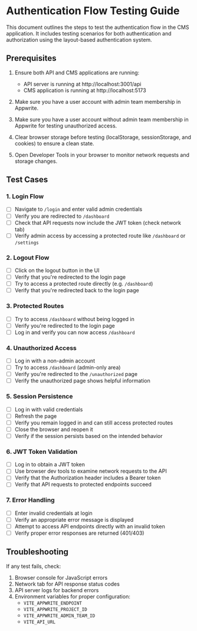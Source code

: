 # Authentication Flow Testing Guide

This document outlines the steps to test the authentication flow in the CMS application. It includes testing scenarios for both authentication and authorization using the layout-based authentication system.

## Prerequisites

1. Ensure both API and CMS applications are running:

   - API server is running at http://localhost:3001/api
   - CMS application is running at http://localhost:5173

2. Make sure you have a user account with admin team membership in Appwrite.
3. Make sure you have a user account without admin team membership in Appwrite for testing unauthorized access.
4. Clear browser storage before testing (localStorage, sessionStorage, and cookies) to ensure a clean state.
5. Open Developer Tools in your browser to monitor network requests and storage changes.

## Test Cases

### 1. Login Flow

- [ ] Navigate to `/login` and enter valid admin credentials
- [ ] Verify you are redirected to `/dashboard`
- [ ] Check that API requests now include the JWT token (check network tab)
- [ ] Verify admin access by accessing a protected route like `/dashboard` or `/settings`

### 2. Logout Flow

- [ ] Click on the logout button in the UI
- [ ] Verify that you're redirected to the login page
- [ ] Try to access a protected route directly (e.g. `/dashboard`)
- [ ] Verify that you're redirected back to the login page

### 3. Protected Routes

- [ ] Try to access `/dashboard` without being logged in
- [ ] Verify you're redirected to the login page
- [ ] Log in and verify you can now access `/dashboard`

### 4. Unauthorized Access

- [ ] Log in with a non-admin account
- [ ] Try to access `/dashboard` (admin-only area)
- [ ] Verify you're redirected to the `/unauthorized` page
- [ ] Verify the unauthorized page shows helpful information

### 5. Session Persistence

- [ ] Log in with valid credentials
- [ ] Refresh the page
- [ ] Verify you remain logged in and can still access protected routes
- [ ] Close the browser and reopen it
- [ ] Verify if the session persists based on the intended behavior

### 6. JWT Token Validation

- [ ] Log in to obtain a JWT token
- [ ] Use browser dev tools to examine network requests to the API
- [ ] Verify that the Authorization header includes a Bearer token
- [ ] Verify that API requests to protected endpoints succeed

### 7. Error Handling

- [ ] Enter invalid credentials at login
- [ ] Verify an appropriate error message is displayed
- [ ] Attempt to access API endpoints directly with an invalid token
- [ ] Verify proper error responses are returned (401/403)

## Troubleshooting

If any test fails, check:

1. Browser console for JavaScript errors
2. Network tab for API response status codes
3. API server logs for backend errors
4. Environment variables for proper configuration:
   - `VITE_APPWRITE_ENDPOINT`
   - `VITE_APPWRITE_PROJECT_ID`
   - `VITE_APPWRITE_ADMIN_TEAM_ID`
   - `VITE_API_URL`
